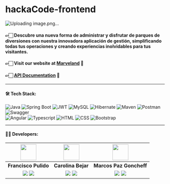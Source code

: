 # hackaCode-frontend
![Uploading image.png…]()



<h4>👉🏻   Descubre una nueva forma de administrar y disfrutar de parques de diversiones con nuestra innovadora aplicación de gestión, simplificando todas tus operaciones y creando experiencias inolvidables para tus visitantes.
              </h3>

<h4>👉🏻 <b>Visit our website at <a href="https://s8-01-t-java-angular-binance.web.app/">Marveland</a> 🎡</b></h3>

<h4>👉🏻 <b><a href="http://localhost:8080/doc/swagger-ui/index.html">API Documentation</a> 📄</b></h3>

<hr/>

#### 🛠️ Tech Stack:
 
![Java](https://img.shields.io/badge/Java-007396?style=for-the-badge&logo=java&logoColor=white)
![Spring Boot](https://img.shields.io/badge/Spring_Boot-6DB33F?style=for-the-badge&logo=Spring%20Boot&logoColor=white)
![JWT](https://img.shields.io/badge/JWT-black?style=for-the-badge&logo=json-web-tokens&logoColor=white)
![MySQL](https://img.shields.io/badge/MySQL-4479A1?style=for-the-badge&logo=MySQL&logoColor=white)
![Hibernate](https://img.shields.io/badge/Hibernate-59666C?style=for-the-badge&logo=Hibernate&logoColor=white)
![Maven](https://img.shields.io/badge/Maven-C71A36?style=for-the-badge&logo=Apache%20Maven&logoColor=white)
![Postman](https://img.shields.io/badge/Postman-FF6C37?style=for-the-badge&logo=Postman&logoColor=white)
![Swagger](https://img.shields.io/badge/Swagger-85EA2D?style=for-the-badge&logo=Swagger&logoColor=white)  
![Angular](https://img.shields.io/badge/Angular-D6002F?style=for-the-badge&logo=Angular&logoColor=white)
![Typescript](https://img.shields.io/badge/Typescript-0074C2?style=for-the-badge&logo=Typescript&logoColor=white)
![HTML](https://img.shields.io/badge/HTML5-E34F26?style=for-the-badge&logo=HTML5&logoColor=white)
![CSS](https://img.shields.io/badge/CSS3-1572B6?style=for-the-badge&logo=CSS3&logoColor=white)
![Bootstrap](https://img.shields.io/badge/Bootstrap-7952B3?style=for-the-badge&logo=Bootstrap&logoColor=white)

<hr/>

#### 🧑‍💻 Developers:

| <img src="https://res.cloudinary.com/dqkkehztd/image/upload/v1681943770/readme/thm4sniemmlxs0mdqzd8.png" width=50>| <img src="https://avatars.githubusercontent.com/u/99411527?v=4" width=50>| <img src="https://avatars.githubusercontent.com/u/69874820?v=4" width=50>|
|:-:|:-:|:-:|
| **Francisco Pulido**| **Carolina Bejar**| **Marcos Paz Goncheff**|
| <a href="https://github.com/pulidodev"><img src="https://img.shields.io/badge/github-%23121011.svg?&style=for-the-badge&logo=github&logoColor=white"/></a> <a href="https://www.linkedin.com/in/pulidodev/"><img src="https://img.shields.io/badge/linkedin%20-%230077B5.svg?&style=for-the-badge&logo=linkedin&logoColor=white"/></a> | <a href="https://github.com/CaroBejar"><img src="https://img.shields.io/badge/github-%23121011.svg?&style=for-the-badge&logo=github&logoColor=white"/></a> <a href="https://linkedin.com/in/carolinabejar"><img src="https://img.shields.io/badge/linkedin%20-%230077B5.svg?&style=for-the-badge&logo=linkedin&logoColor=white"/></a> | <a href="https://github.com/marcosep192000"><img src="https://img.shields.io/badge/github-%23121011.svg?&style=for-the-badge&logo=github&logoColor=white"/></a> <a href="https://www.linkedin.com/in/marcos-paz-goncheff/"><img src="https://img.shields.io/badge/linkedin%20-%230077B5.svg?&style=for-the-badge&logo=linkedin&logoColor=white"/></a> |
